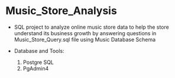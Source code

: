 # Music_Store_Analysis

- SQL project to analyze online music store data to help the store understand its business growth by answering questions in
  Music_Store_Query.sql file using Music Database Schema

- Database and Tools:
	1. Postgre SQL
	2. PgAdmin4






